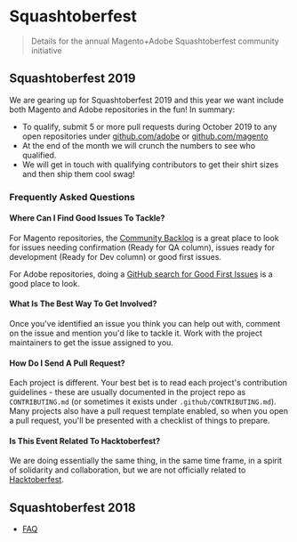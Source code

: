 # Squashtoberfest

> Details for the annual Magento+Adobe Squashtoberfest community initiative

## Squashtoberfest 2019

We are gearing up for Squashtoberfest 2019 and this year we want include both
Magento and Adobe repositories in the fun! In summary:

- To qualify, submit 5 or more pull requests during October 2019 to any open repositories under [github.com/adobe](https://github.com/adobe)
    or [github.com/magento](https://github.com/magento)
- At the end of the month we will crunch the numbers to see who qualified.
- We will get in touch with qualifying contributors to get their shirt sizes and
    then ship them cool swag!

### Frequently Asked Questions

#### Where Can I Find Good Issues To Tackle?

For Magento repositories, the [Community
Backlog](https://github.com/orgs/magento/projects/6) is a great place to look
for issues needing confirmation (Ready for QA column), issues ready for development
(Ready for Dev column) or good first issues.

For Adobe repositories, doing a [GitHub search for Good First Issues](https://github.com/search?o=desc&q=org%3Aadobe+is%3Aissue+is%3Aopen+label%3A%22good+first+issue%22&s=updated&type=Issues)
is a good place to look.

#### What Is The Best Way To Get Involved?

Once you've identified an issue you think you can help out with, comment on the
issue and mention you'd like to tackle it. Work with the project maintainers to
get the issue assigned to you.

#### How Do I Send A Pull Request?

Each project is different. Your best bet is to read each project's contribution
guidelines - these are usually documented in the project repo as
`CONTRIBUTING.md` (or sometimes it exists under `.github/CONTRIBUTING.md`). Many
projects also have a pull request template enabled, so when you open a pull
request, you'll be presented with a checklist of things to prepare.

#### Is This Event Related To Hacktoberfest?

We are doing essentially the same thing, in the same time frame, in a spirit of
solidarity and collaboration, but we are not officially related to
[Hacktoberfest](https://hacktoberfest.digitalocean.com/).

## Squashtoberfest 2018

- [FAQ](./2018/FAQ.md)
